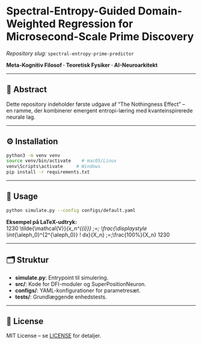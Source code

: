 # Spectral-Entropy-Guided Domain-Weighted Regression for Microsecond-Scale Prime Discovery

_Repository slug:_ `spectral-entropy-prime-predictor`

**Meta-Kognitiv Filosof · Teoretisk Fysiker · AI-Neuroarkitekt**

---

## 📖 Abstract  
Dette repository indeholder første udgave af “The Nothingness Effect” –  
en ramme, der kombinerer emergent entropi-læring med kvanteinspirerede neurale lag.

---

## ⚙️ Installation

```bash
python3 -m venv venv
source venv/bin/activate    # macOS/Linux
venv\Scripts\activate     # Windows
pip install -r requirements.txt
```

---

## 🚀 Usage

```bash
python simulate.py --config configs/default.yaml
```

**Eksempel på LaTeX-udtryk:**  
1230
\tilde{\mathcal{V}}_{x_n^{(i)}} \;=\;
\frac{\displaystyle \int_{\aleph_0}^{2^{\aleph_0}} \! dx}{X_n}
\;=\;\frac{100\%}{X_n}
1230

---

## 🗂️ Struktur

- **simulate.py**: Entrypoint til simulering.  
- **src/**: Kode for DFI-moduler og SuperPositionNeuron.  
- **configs/**: YAML-konfigurationer for parametresæt.  
- **tests/**: Grundlæggende enhedstests.  

---

## 📜 License

MIT License – se [LICENSE](LICENSE) for detaljer.
